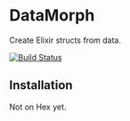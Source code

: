 # DataMorph

Create Elixir structs from data.

[![Build Status](https://api.travis-ci.org/robmckinnon/data_morph.svg)](https://travis-ci.org/robmckinnon/data_morph)

## Installation

Not on Hex yet.
